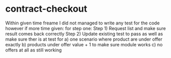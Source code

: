 # contract-checkout

Within given time freame I did not managed to write any test for the code however if more time given:
for step one:
		Step 1) Request list and make sure result comes back correctly
		Step 2) Update existing test to pass as well as make sure ther is at test for
				a) one scenario where product are under offer exactly 
				b) products under offer value + 1 to make sure module works 
				c) no offers at all as still working 
